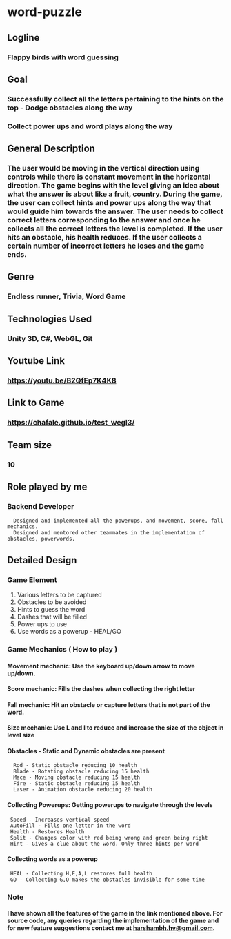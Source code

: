 # word-puzzle

## Logline
### Flappy birds with word guessing

## Goal
### Successfully collect all the letters pertaining to the hints on the top - Dodge obstacles along the way
### Collect power ups and word plays along the way

## General Description
### The user would be moving in the vertical direction using controls while there is constant movement in the horizontal direction. The game begins with the level giving an idea about what the answer is about like a fruit, country. During the game, the user can collect hints and power ups along the way that would guide him towards the answer. The user needs to collect correct letters corresponding to the answer and once he collects all the correct letters the level is completed. If the user hits an obstacle, his health reduces. If the user collects a certain number of incorrect letters he loses and the game ends.

## Genre
### Endless runner, Trivia, Word Game 

## Technologies Used
### Unity 3D, C#, WebGL, Git

## Youtube Link
### https://youtu.be/B2QfEp7K4K8

## Link to Game
### https://chafale.github.io/test_wegl3/

## Team size
### 10

## Role played by me
### Backend Developer
      Designed and implemented all the powerups, and movement, score, fall mechanics.
      Designed and mentored other teammates in the implementation of obstacles, powerwords.

## Detailed Design
### Game Element
1. Various letters to be captured 
2. Obstacles to be avoided
3. Hints to guess the word
4. Dashes that will be filled
5. Power ups to use
6. Use words as a powerup - HEAL/GO


### Game Mechanics ( How to play )
#### Movement mechanic: Use the keyboard up/down arrow to move up/down.
#### Score mechanic: Fills the dashes when collecting the right letter
#### Fall mechanic: Hit an obstacle or capture letters that is not part of the word.
#### Size mechanic: Use L and I to reduce and increase the size of the object in level size
#### Obstacles - Static and Dynamic obstacles are present
      Rod - Static obstacle reducing 10 health
      Blade - Rotating obstacle reducing 15 health
      Mace - Moving obstacle reducing 15 health
      Fire - Static obstacle reducing 15 health
      Laser - Animation obstacle reducing 20 health
#### Collecting Powerups: Getting powerups to navigate through the levels
     Speed - Increases vertical speed
     AutoFill - Fills one letter in the word
     Health - Restores Health
     Split - Changes color with red being wrong and green being right
     Hint - Gives a clue about the word. Only three hints per word
#### Collecting words as a powerup
     HEAL - Collecting H,E,A,L restores full health
     GO - Collecting G,O makes the obstacles invisible for some time

### Note
#### I have shown all the features of the game in the link mentioned above. For source code, any queries regarding the implementation of the game and for new feature suggestions contact me at harshambh.hv@gmail.com.
